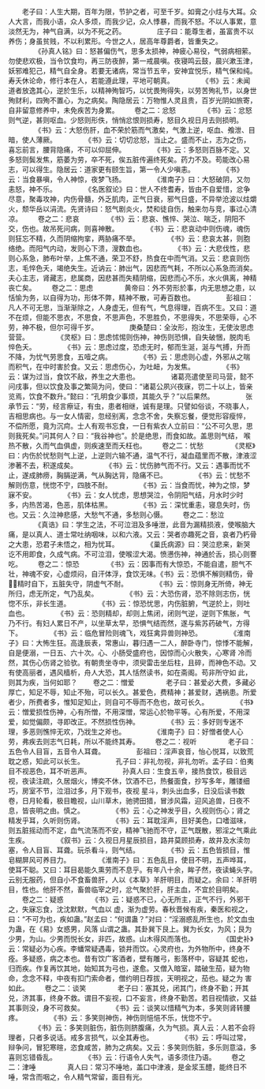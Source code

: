 <!-- { "loadSidebar": true } -->
　　老子曰：人生大期，百年为限，节护之者，可至千岁。如膏之小炷与大耳。众人大言，而我小语，众人多烦，而我少记，众人悸暴，而我不怒。不以人事累，意淡然无为，神气自满，以为不死之药。
　　
　　庄子曰：能尊生者，虽富贵不以养伤；身虽贫贱，不以利累形。今世之人，居高年尊爵者，皆重失之。
　　
　　《孙真人铭》曰：怒甚偏伤气，思多太损神，神疲心易役，气弱病相萦。勿使悲欢极，当令饮食均，再三防夜醉，第一戒晨嗔。夜寝鸣云鼓，晨兴漱玉津，妖邪难犯己，精气自全身。若要无诸病，常当节五辛，安神宜悦乐，精气保和纯。寿夭休论命，修行本在人，若能遵此理，平地可朝真。
　　
　　《书》云：未闻道者放逸其心，逆於生乐，以精神殉智巧，以忧畏殉得失，以劳苦殉礼节，以身世殉财利，四殉不置心，为之病矣。陶隐居云：万物惟人灵且贵，百岁光阴如旅寄，自非留意修养中，未免疾苦为身累。
　　卷之二：忿怒
　　
　　《书》云：忿怒则气逆，甚则呕血。少怒则形佚，悄悄忿恨则损寿，怒目久视日月去则损明。
　　
　　《书》云：大怒伤肝，血不荣於筋而气激矣，气激上逆，呕血、飧泄、目暗，使人薄厥。
　　
　　《书》云：切切忿怒，当止之。盛而不止，志为之伤，喜忘前言，腰背隐痛，不可以仰屈伸。
　　
　　《书》云：多怒则百脉不定。又多怒则鬓发焦，筋萎为劳，卒不死，俟五脏传遍终死矣。药力不及。苟能改心易志，可以得生。隐居云：道家更有颐生旨，第一令人少嗔恚。
　　
　　《书》云：当食暴嗔，令人神惊，夜梦飞扬。
　　
　　《淮南子》曰：大怒破阴，又勿恚怒，神不乐。
　　
　　《名医叙论》曰：世人不终耆寿，皆由不自爱惜，忿争尽意，聚毒攻神，内伤骨髓，外乏肌肉，正气日衰，邪气日盛，不异举沧波以炷爝火，颓华岳以涓流。先贤诗曰：怒气剧炎火，焚和徒自伤，触来勿与竞，事过心清凉。
　　卷之二：悲哀
　　
　　《书》云：悲哀、憔悴、哭泣、喘乏，阴阳不交，伤也。故吊死问病，则喜神散。
　　
　　《书》云：悲哀动中则伤魂，魂伤则狂忘不精，久而阴缩拘挛，两胁痛不举。
　　
　　《书》云：悲哀太甚，则胞络绝。而阳气内动，发则心下溃，溲数血也。
　　
　　《书》云：大悲伐性，悲则心系急，肺布叶举，上焦不通，荣卫不舒，热食在中而气消。又云：悲哀则伤志，毛悴色夭，竭绝失生。近讷云：肺出气，因悲而气耗，不所以心系急而消矣。夫心主志，肾藏志，悲属商，因悲甚而失精阴缩，因悲而心不乐，水火俱离，神精丧亡矣。
　　卷之二：思虑
　　
　　黄帝曰：外不劳形於事，内无思想之患，以恬愉为务，以自得为功，形体不弊，精神不散，可寿百数也。
　　
　　彭祖曰：凡人不可无思，当渐渐除之，人身虚无，但有气，气息得理，百病不生。又曰：道不在烦，但能不思衣，不思食，不思声色，不思胜负，不思得失，不思荣辱，心不劳，神不极，但尔可得千岁。
　　
　　庚桑楚曰：全汝形，抱汝生，无使汝思虑营营。
　　
　　《灵枢》曰：思虑怵惕则伤神，神伤则恐惧，自失破悃，脱肉毛悴色夭。
　　
　　《书》云：思虑过度，恐虑无时，郁而生涎，涎与气搏，升而不降，为忧气劳思食，五噎之病。
　　
　　《书》云：思虑则心虚，外邪从之喘而积气，在中时害於食。又云：思虑伤心，为吐衄，为发焦。
　　
　　《书》云：谋为过当，食饮不敌，养生之大患也。
　　
　　诸葛亮遣使至司马营，懿不问戌事，但以饮食及事之繁简为问，使曰：“诸葛公夙兴夜寐，罚二十以上，皆亲览焉，饮食不数升。”懿曰：“孔明食少事烦，其能久乎？”以后果然。
　　
　　张承节云：“劳，经言瘵证，有虫，患者相继，诚有是理。只譬如俗谈，不晓事人，吉相思病也。与一女人情密，忽经别离，念念不舍，失察忘餐，便觉形容瘦悴， 不偿所愿，竟为沉疴。士人有观书忘食，一日有紫衣人立前曰：“公不可久思，思则我死矣。”问其何人？曰：“我谷神也”。於是绝思，而食如故。盖思则气结， 喉热不散，久而气血俱虚，则疾速至而夭枉也。
　　卷之二：忧愁
　　
　　《灵枢》曰：内伤於忧愁则气上逆，上逆则六输不通，温气不行，凝血蕴里而不散，津液涩渗著不去，积遂成矣。
　　
　　《书》云：忧伤肺气而不行。又云：遇事而忧不止，遂成肺痨，胸膈逆满，气从胸达背，隐痛不已。
　　
　　《书》云：忧愁不解则伤意，恍惚不宁，四肢不耐。
　　
　　《书》云：当食而忧，神为之惊，梦寐不安。
　　
　　《书》云：女人忧虑，思想哭泣，令阴阳气结，月水时少时多，内热苦渴，色恶，肌体枯黑。
　　
　　《书》云：深忧重恚，寝息失时，伤也。又云：久泣神悲感，大愁气不通，多愁则心慑。
　　卷之二：愁泣
　　
　　《真诰》曰：学生之法，不可泣泪及多唾泄，此音为漏精损液，使喉脑大痛，是以真人、道士常吐纳咽味，以和六液。又云：哭者亦趣死之音，哀者乃朽骨之大患，恐君子未悟之，相为忧耳。
　　
　　《巢氏病源》曰：哭泣悲来，新哭讫不用即食，久成气病。不可泣泪，使喉涩大渴。愤懑伤神，神通於舌，损心则謇吃。
　　卷之二：惊恐
　　
　　《书》云：因事而有大惊恐，不能自遣，胆气不壮，神魂不安，心虚烦闷，自汗体浮，食饮无味。《书》云：恐惧不解则精伤，骨，精时自下，五脏失守，阴虚气不耐。
　　
　　《书》云：惊则身无所倚，神无所归，虑无所定，气乃乱矣。
　　
　　《书》云：大恐伤肾，恐不除则志伤，恍惚不乐，非长生道。
　　
　　《书》云：惊恐忧思，内伤脏腑，气逆於上，则吐血也。
　　
　　《书》云：恐则精却，却则上焦闭，闭则气逆，逆则下焦胀，气乃不行。有妇人累日不产，以坐草太早，恐惧气结而然，遂与紫苏药破气，方得下。
　　
　　《书》云：临危冒险则魂飞，戏狂禽异兽则神恐。
　　
　　《淮南子》曰：大怖生狂。高逢辰表，常惠山，暮归遇一二人，醉卧寺门，惊悸不能解，自是便溺，一日五、六十次。心、小肠受盛府也，因惊而心火散失，心寒肾 冷而然，其伤心伤肾之验欤。有朝贵坐寺中，须臾雷击坐后柱，且碎，而神色不动。又有使高丽者，遇风樯析，舟人大恐，其人恬然读书，如在斋阁。苟非所守如 此，则其为疾，当何如耶？
　　卷之二：憎爱
　　
　　老子曰：甚爱必大费，多藏必厚亡，知足不辱，知止不殆，可以长久。甚爱色，费精神；甚爱财，遇祸患。所爱者少，所费者多，惟知足知止，则自可不辱而不危也，故可长久。
　　
　　《书》云：憎爱损性伤神，心有所憎，不用深憎，常运心於物平等。心有所爱，不用深爱，如觉偏颇，寻即改正。不然损性伤神。
　　
　　《书》云：多好则专迷不理，多恶则憔悴无欢，乃戕生之斧也。
　　
　　《淮南子》曰：好憎者使人心劳，弗疾去则志气日耗，所以不能终其寿。
　　卷之二：视听
　　
　　老子曰：五色令人目盲，五音令人耳聋。
　　
　　彭祖曰：淫声哀音，怡心悦耳，以致荒耽之惑，知此可以长生。
　　
　　孔子曰：非礼勿视，非礼勿听。孟子曰：伯夷目不视恶色，耳不听恶声。
　　
　　孙真人曰：生食五辛，接热食饮，极目远视，夜读注疏，久居烟火，博奕不休，饮酒不已，热餐面食，抄写多年，雕镂细巧，房室不节，泣泪过多，月下观书，夜视 星斗，刺头出血多，日没后读书数卷，日月轮看，极目瞻视，山川草木，驰骋田猎，冒涉风霜，迎风追兽，日夜不息，皆丧明之由。慎之。
　　
　　《书》云：心之神发乎目，久视则伤心；肾之精发乎耳，久听则伤肾。
　　
　　《书》云：耳耽淫声，目好美色，口嗜滋味，则五脏摇动而不定，血气流荡而不安，精神飞驰而不守，正气既散，邪淫之气乘此生疾。
　　
　　《叙书》云：久视日月星辰损目，路井莫顾损寿，故井及水渎勿塞，令人目盲、耳聋。玩杀看斗，则气结。
　　
　　《书》云：五色皆损目，惟皂糊屏风可养目力。
　　
　　《淮南子》曰：五色乱目，使目不明，五声哗耳，使耳不聪。又曰：耳目曷能久熏劳而不息乎。有年八十余，眸子然，夜读蝇头字。云别无服药，但自小不食畜兽肝，人以《本草》羊肝明目，而疑之。余曰：羊肝明目，性也。他肝不然，畜兽临宰之时，忿气聚於肝，肝主血，不宜於目明矣。
　　卷之二：疑惑
　　
　　《书》云：疑惑不已，心无所主，正气不行，外邪干之，失寐忘食，沈沈默默，气血以 虚，渐为虚劳。春秋晋候有疾，秦医和视之，曰：“不可为也，疾如蛊。”赵孟曰：“何谓蛊？”对曰：“淫溺惑乱所生也，於文血虫为蛊，在《易》女惑男，风落 山谓之蛊。其卦巽下艮上。巽为长女，为风；艮为少男，为山。少男而悦长女，非匹，故惑。山木得风而落也。
　　
　　《国史补》云：常疑必为心疾。李蟠常疑遇毒，锁井而饮。心灵府也，为外物所中，终身不痊。多疑惑，病之本也。昔有饮广客酒者，壁有雕弓，影落杯中，容疑其 蛇也，归而疾。作复再饮其地，始知其为弓也，遂愈。又僧入暗室，踏破生茄，疑为物命，念念不释，中夜有扣门索命者，僧约明日荐拔，天明视之，茄也。疑之为 害如此。
　　卷之二：谈笑
　　
　　老子曰：塞其兑，闭其门，终身不勤；开其兑，济其事，终身不救。谓目不妄视，口不妄言，终身不勤苦。若目视情欲，又益其事则没，身不可救矣。
　　
　　《书》云：谈笑以惜精气为本，多笑则肾转腰疼。
　　
　　《书》云：多笑则神伤，神伤则悒悒不乐，恍惚不宁。
　　
　　《书》云：多笑则脏伤，脏伤则脐腹痛，久为气损。真人云：人若不会将理者，只者多说话。戒多言损气，以全其寿也。
　　
　　《书》云：呼叫过常，辩争问，冒犯寒暄，恣食咸苦，肺为之病矣。又云：多笑则伤脏，多乐则意溢，多喜则忘错昏乱。
　　
　　《书》云：行语令人失气，语多须住乃语。
　　卷之二：津唾
　　
　　真人曰：常习不唾地，盖口中津液，是金浆玉醴，能终日不唾，常含而咽之，令人精气常留，面目有光。
　　
